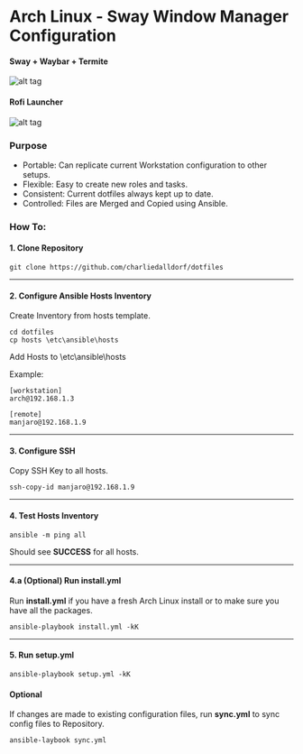 # Arch Linux - Sway Window Manager Configuration

#### Sway + Waybar + Termite

![alt tag](https://github.com/charliedalldorf/dotfiles/blob/master/screenshots/ss1.png)

#### Rofi Launcher

![alt tag](https://github.com/charliedalldorf/dotfiles/blob/master/screenshots/ss2.png)

### Purpose

* Portable: Can replicate current Workstation configuration to other setups.
* Flexible: Easy to create new roles and tasks.
* Consistent: Current dotfiles always kept up to date.
* Controlled: Files are Merged and Copied using Ansible.

### How To:

#### 1. Clone Repository

```
git clone https://github.com/charliedalldorf/dotfiles
```

-----

#### 2. Configure Ansible Hosts Inventory

Create Inventory from hosts template.

```
cd dotfiles
cp hosts \etc\ansible\hosts
```

Add Hosts to \etc\ansible\hosts

Example:
```
[workstation]
arch@192.168.1.3

[remote]
manjaro@192.168.1.9
```

-----

#### 3. Configure SSH

Copy SSH Key to all hosts.

```
ssh-copy-id manjaro@192.168.1.9
```

-----

#### 4. Test Hosts Inventory

```
ansible -m ping all
```

Should see **SUCCESS** for all hosts.

-----

#### 4.a (Optional) Run install.yml

Run **install.yml** if you have a fresh Arch Linux install or to make sure you have all the packages.

```
ansible-playbook install.yml -kK
```

-----

#### 5. Run setup.yml

```
ansible-playbook setup.yml -kK
```

#### Optional

If changes are made to existing configuration files, run **sync.yml** to sync config files to Repository.

```
ansible-laybook sync.yml
```